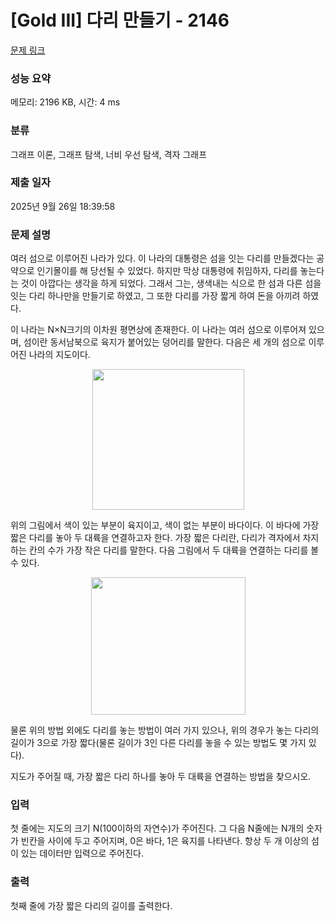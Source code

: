 # [Gold III] 다리 만들기 - 2146 

[문제 링크](https://www.acmicpc.net/problem/2146) 

### 성능 요약

메모리: 2196 KB, 시간: 4 ms

### 분류

그래프 이론, 그래프 탐색, 너비 우선 탐색, 격자 그래프

### 제출 일자

2025년 9월 26일 18:39:58

### 문제 설명

<p>여러 섬으로 이루어진 나라가 있다. 이 나라의 대통령은 섬을 잇는 다리를 만들겠다는 공약으로 인기몰이를 해 당선될 수 있었다. 하지만 막상 대통령에 취임하자, 다리를 놓는다는 것이 아깝다는 생각을 하게 되었다. 그래서 그는, 생색내는 식으로 한 섬과 다른 섬을 잇는 다리 하나만을 만들기로 하였고, 그 또한 다리를 가장 짧게 하여 돈을 아끼려 하였다.</p>

<p>이 나라는 N×N크기의 이차원 평면상에 존재한다. 이 나라는 여러 섬으로 이루어져 있으며, 섬이란 동서남북으로 육지가 붙어있는 덩어리를 말한다. 다음은 세 개의 섬으로 이루어진 나라의 지도이다.</p>

<p style="text-align: center;"><img alt="" height="225" src="https://www.acmicpc.net/JudgeOnline/upload/201008/bri.PNG" width="243"></p>

<p>위의 그림에서 색이 있는 부분이 육지이고, 색이 없는 부분이 바다이다. 이 바다에 가장 짧은 다리를 놓아 두 대륙을 연결하고자 한다. 가장 짧은 다리란, 다리가 격자에서 차지하는 칸의 수가 가장 작은 다리를 말한다. 다음 그림에서 두 대륙을 연결하는 다리를 볼 수 있다.</p>

<p style="text-align: center;"><img alt="" height="220" src="https://www.acmicpc.net/JudgeOnline/upload/201008/b2.PNG" width="247"></p>

<p>물론 위의 방법 외에도 다리를 놓는 방법이 여러 가지 있으나, 위의 경우가 놓는 다리의 길이가 3으로 가장 짧다(물론 길이가 3인 다른 다리를 놓을 수 있는 방법도 몇 가지 있다).</p>

<p>지도가 주어질 때, 가장 짧은 다리 하나를 놓아 두 대륙을 연결하는 방법을 찾으시오.</p>

### 입력 

 <p>첫 줄에는 지도의 크기 N(100이하의 자연수)가 주어진다. 그 다음 N줄에는 N개의 숫자가 빈칸을 사이에 두고 주어지며, 0은 바다, 1은 육지를 나타낸다. 항상 두 개 이상의 섬이 있는 데이터만 입력으로 주어진다.</p>

### 출력 

 <p>첫째 줄에 가장 짧은 다리의 길이를 출력한다.</p>


